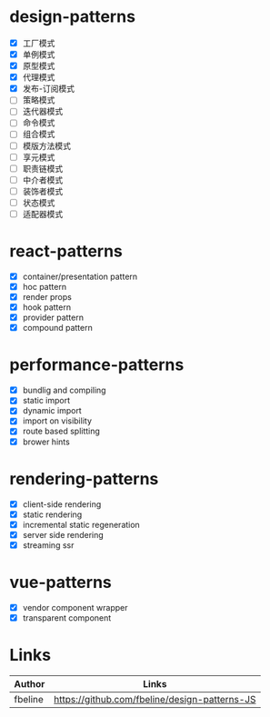 # design-patterns

- [x] 工厂模式 
- [x] 单例模式
- [x] 原型模式
- [x] 代理模式
- [x] 发布-订阅模式
- [ ] 策略模式
- [ ] 迭代器模式
- [ ] 命令模式
- [ ] 组合模式
- [ ] 模版方法模式
- [ ] 享元模式
- [ ] 职责链模式
- [ ] 中介者模式
- [ ] 装饰者模式
- [ ] 状态模式
- [ ] 适配器模式

# react-patterns
- [x] container/presentation pattern
- [x] hoc pattern
- [x] render props
- [x] hook pattern
- [x] provider pattern
- [x] compound pattern

# performance-patterns
- [x] bundlig and compiling
- [x] static import
- [x] dynamic import
- [x] import on visibility
- [x] route based splitting
- [x] brower hints 

# rendering-patterns 
- [x] client-side rendering
- [x] static rendering
- [x] incremental static regeneration
- [x] server side rendering
- [x] streaming ssr

# vue-patterns
- [x] vendor component wrapper
- [x] transparent component

# Links

| Author | Links |
| ------ | ----- |
| fbeline | https://github.com/fbeline/design-patterns-JS |

